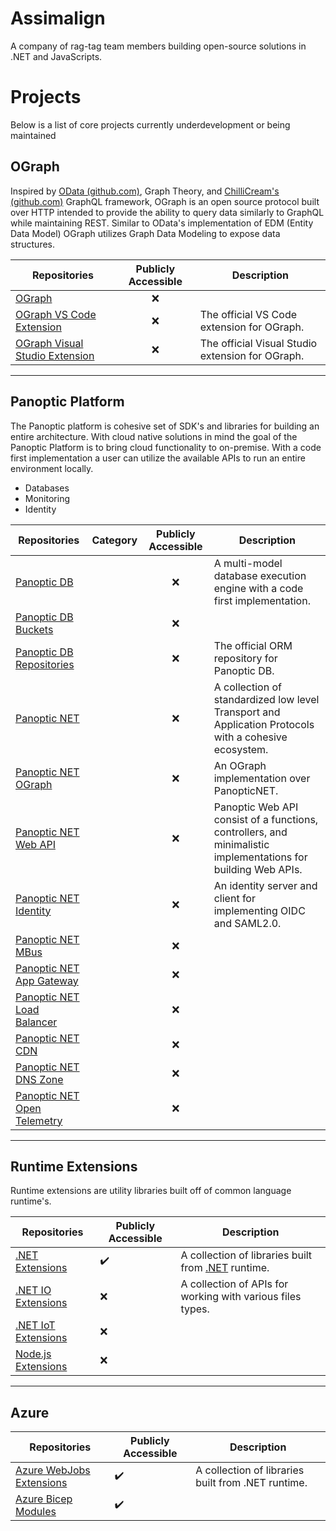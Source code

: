 
# Assimalign
A company of rag-tag team members building open-source solutions in .NET and JavaScripts.


# Projects
Below is a list of core projects currently underdevelopment or being maintained

## OGraph
Inspired by [OData (github.com)](https://github.com/OData), Graph Theory, and [ChilliCream's (github.com)](https://github.com/ChilliCream) GraphQL framework, OGraph is an open source protocol built over HTTP intended to provide the ability to query data similarly to GraphQL while maintaining REST. Similar to OData's implementation of EDM (Entity Data Model) OGraph utilizes Graph Data Modeling to expose data structures.


| Repositories                                                                         | Publicly Accessible | Description |
| ------------------------------------------------------------------------------------ | :-----------------: | ----------- |
| [OGraph](https://github.com/assimalign/ograph)                                       | ❌                   |             |
| [OGraph VS Code Extension](https://github.com/assimalign/ograph-vscode)              | ❌                   | The official VS Code extension for OGraph.|
| [OGraph Visual Studio Extension](https://github.com/assimalign/ograph-vs)            | ❌                   | The official Visual Studio extension for OGraph.|


---

## Panoptic Platform
The Panoptic platform is cohesive set of SDK's and libraries for building an entire architecture. With cloud native solutions in mind the goal of the Panoptic Platform is to bring cloud functionality to on-premise. With a code first implementation a user can utilize the available APIs to run an entire environment locally.


- Databases
- Monitoring
- Identity


| Repositories                                                                   | Category | Publicly Accessible | Description                                                                |
| ------------------------------------------------------------------------------ | -------- | :-----------------: | -------------------------------------------------------------------------- |
| [Panoptic DB](https://github.com/assimalign/panoptic-db)                       | | ❌                  | A multi-model database execution engine with a code first implementation.  |
| [Panoptic DB Buckets](https://github.com/assimalign/panoptic-db-buckets)       | | ❌                  |   |
| [Panoptic DB Repositories](https://github.com/assimalign/panoptic-db)          | | ❌                  | The official ORM repository for Panoptic DB. |
| [Panoptic NET](https://github.com/assimalign/panoptic-net)                     | | ❌                  | A collection of standardized low level Transport and Application Protocols with a cohesive ecosystem. |
| [Panoptic NET OGraph](https://github.com/assimalign/panoptic-net-ograph)       | | ❌                  | An OGraph implementation over PanopticNET.|
| [Panoptic NET Web API](https://github.com/assimalign/panoptic-net-webapi)      | | ❌                  | Panoptic Web API consist of a functions, controllers, and minimalistic implementations for building Web APIs.  |
| [Panoptic NET Identity](https://github.com/assimalign/panoptic-net-identity)   | | ❌                  | An identity server and client for implementing OIDC and SAML2.0. |
| [Panoptic NET MBus](https://github.com/assimalign/panoptic-net-mbus)           | | ❌                  | |
| [Panoptic NET App Gateway]()                                                   | | ❌                  | |
| [Panoptic NET Load Balancer]()                                                 | | ❌                  | |
| [Panoptic NET CDN]()                                                           | | ❌                  | |
| [Panoptic NET DNS Zone]()                                                      | | ❌                  | |
| [Panoptic NET Open Telemetry]()                                                | | ❌                  | |

---

## Runtime Extensions
Runtime extensions are utility libraries built off of common language runtime's.

| Repositories                                                                 | Publicly Accessible | Description                                                |
| ---------------------------------------------------------------------------- | ------------------- | ---------------------------------------------------------- |
| [.NET Extensions](https://github.com/assimalign/dotnet-extensions)           | ✔️                   | A collection of libraries built from [.NET](https://github.com/dotnet/runtime) runtime.        |
| [.NET IO Extensions](https://github.com/assimalign/dotnet-extensions-io)     | ❌                   | A collection of APIs for working with various files types. |
| [.NET IoT Extensions](https://github.com/assimalign/dotnet-extensions-iot)   | ❌                   |                                                          |
| [Node.js Extensions]()                                                       | ❌                   |                                                            |

---
## Azure
| Repositories            | Publicly Accessible | Description                                                |
| ----------------------- | ------------------- | ---------------------------------------------------------- |
| [Azure WebJobs Extensions]()     | ✔️                   | A collection of libraries built from .NET runtime.         |
| [Azure Bicep Modules](https://github.com/assimalign/azure-bicep-common) | ✔️                   |             |
